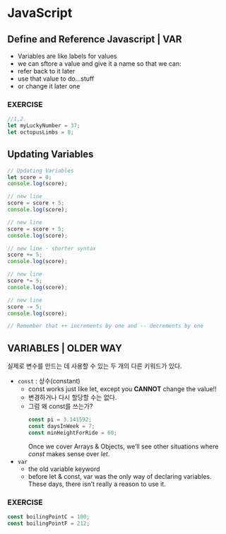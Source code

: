 # JavaScript

## Define and Reference Javascript | VAR

- Variables are like labels for values
- we can sftore a value and give it a name so that we can:
- refer back to it later
- use that value to do…stuff
- or change it later one

### EXERCISE

```jsx
//1,2.
let myLuckyNumber = 37;
let octopusLimbs = 8;
```

## Updating Variables

```jsx
// Updating Variables
let score = 0;
console.log(score);

// new line
score = score + 5;
console.log(score);

// new line
score = score + 5;
console.log(score);

// new line - shorter syntax
score += 5;
console.log(score);

// new line
score *= 5;
console.log(score);

// new line
score -= 5;
console.log(score);

// Remember that ++ increments by one and -- decrements by one
```

## VARIABLES | OLDER WAY

실제로 변수를 만드는 데 사용할 수 있는 두 개의 다른 키워드가 있다.

- `const` : 상수(constant)
  - const works just like let, except you **CANNOT** change the value!!
  - 변경하거나 다시 할당할 수는 없다.
  - 그럼 왜 const를 쓰는가?
    ```jsx
    const pi = 3.141592;
    const daysInWeek = 7;
    const minHeightForRide = 60;
    ```
    Once we cover Arrays & Objects, we’ll see other situations where _const_ makes sense over _let_.
- `var`
  - the old variable keyword
  - before let & const, var was the only way of declaring variables. These days, there isn’t really a reason to use it.

### EXERCISE

```jsx
const boilingPointC = 100;
const boilingPointF = 212;
```
